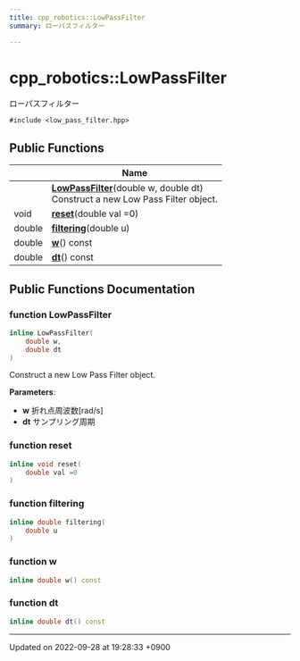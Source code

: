 ```yaml
---
title: cpp_robotics::LowPassFilter
summary: ローパスフィルター 

---
```


# cpp_robotics::LowPassFilter



ローパスフィルター 


`#include <low_pass_filter.hpp>`

## Public Functions

|                | Name           |
| -------------- | -------------- |
| | **[LowPassFilter](/cpp_robotics/doxybook/Classes/classcpp__robotics_1_1LowPassFilter/#function-lowpassfilter)**(double w, double dt)<br>Construct a new Low Pass Filter object.  |
| void | **[reset](/cpp_robotics/doxybook/Classes/classcpp__robotics_1_1LowPassFilter/#function-reset)**(double val =0) |
| double | **[filtering](/cpp_robotics/doxybook/Classes/classcpp__robotics_1_1LowPassFilter/#function-filtering)**(double u) |
| double | **[w](/cpp_robotics/doxybook/Classes/classcpp__robotics_1_1LowPassFilter/#function-w)**() const |
| double | **[dt](/cpp_robotics/doxybook/Classes/classcpp__robotics_1_1LowPassFilter/#function-dt)**() const |

## Public Functions Documentation

### function LowPassFilter

```cpp
inline LowPassFilter(
    double w,
    double dt
)
```

Construct a new Low Pass Filter object. 

**Parameters**: 

  * **w** 折れ点周波数[rad/s] 
  * **dt** サンプリング周期 


### function reset

```cpp
inline void reset(
    double val =0
)
```


### function filtering

```cpp
inline double filtering(
    double u
)
```


### function w

```cpp
inline double w() const
```


### function dt

```cpp
inline double dt() const
```


-------------------------------

Updated on 2022-09-28 at 19:28:33 +0900
